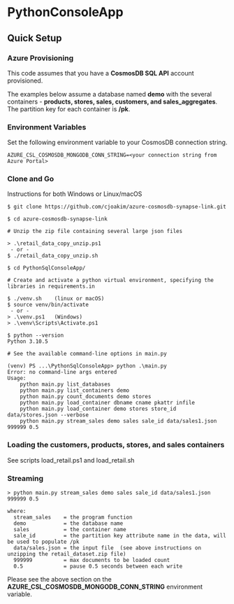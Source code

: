 # PythonConsoleApp

## Quick Setup

### Azure Provisioning

This code assumes that you have a **CosmosDB SQL API** account provisioned.

The examples below assume a database named **demo** with the several containers -
**products, stores, sales, customers, and sales_aggregates**.
The partition key for each container is **/pk**.

### Environment Variables

Set the following environment variable to your CosmosDB connection string.

```
AZURE_CSL_COSMOSDB_MONGODB_CONN_STRING=<your connection string from Azure Portal>
```

### Clone and Go

Instructions for both Windows or Linux/macOS

```
$ git clone https://github.com/cjoakim/azure-cosmosdb-synapse-link.git

$ cd azure-cosmosdb-synapse-link

# Unzip the zip file containing several large json files

> .\retail_data_copy_unzip.ps1
 - or -
$ ./retail_data_copy_unzip.sh

$ cd PythonSqlConsoleApp/

# Create and activate a python virtual environment, specifying the libraries in requirements.in

$ ./venv.sh    (linux or macOS)
$ source venv/bin/activate
 - or -
> .\venv.ps1   (Windows)
> .\venv\Scripts\Activate.ps1

$ python --version
Python 3.10.5

# See the available command-line options in main.py

(venv) PS ...\PythonSqlConsoleApp> python .\main.py
Error: no command-line args entered
Usage:
    python main.py list_databases
    python main.py list_containers demo
    python main.py count_documents demo stores
    python main.py load_container dbname cname pkattr infile
    python main.py load_container demo stores store_id data/stores.json --verbose
    python main.py stream_sales demo sales sale_id data/sales1.json 999999 0.5
```

### Loading the customers, products, stores, and sales containers

See scripts load_retail.ps1 and load_retail.sh

### Streaming

```
> python main.py stream_sales demo sales sale_id data/sales1.json 999999 0.5

where:
  stream_sales    = the program function
  demo            = the database name
  sales           = the container name
  sale_id         = the partition key attribute name in the data, will be used to populate /pk
  data/sales.json = the input file  (see above instructions on unzipping the retail_dataset.zip file)
  999999          = max documents to be loaded count
  0.5             = pause 0.5 seconds between each write
```

Please see the above section on the **AZURE_CSL_COSMOSDB_MONGODB_CONN_STRING** environment variable.
